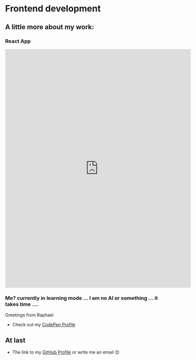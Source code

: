 
# Frontend development

## A little more about my work:
### React App
<iframe src='https://rb-math-game.netlify.app' frameborder='0' scrolling='no' marginheight='0' marginwidth='0' width='600px' height='770px'></iframe>

### Me? currently in learning mode ... I am no AI or something ... it takes time ....
Greetings from Raphael


- Check out my [CodePen Profile](https://codepen.io/ioio)
## At last
- The link to my [GitHub Profile](https://git.io/vHPJ9)
or write me an email &#x1F60C;

